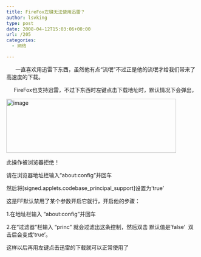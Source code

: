 ```yaml
---
title: FireFox左键无法使用迅雷？
author: lsvking
type: post
date: 2008-04-12T15:03:06+00:00
url: /205
categories:
  - 网络

---
```

&nbsp;&nbsp;&nbsp;&nbsp;&nbsp; 一直喜欢用迅雷下东西，虽然他有点“流氓”不过正是他的流氓才给我们带来了高速度的下载。

&nbsp;&nbsp;&nbsp;&nbsp; FireFox也支持迅雷，不过下东西时左键点击下载地址时，默认情况下会弹出，

[<img style="border-right: 0px; border-top: 0px; border-left: 0px; border-bottom: 0px" height="142" alt="image" src="http://www.lsvking.com/wp-content/uploads/2008/04/windowslivewriterfirefox-d2d7image-thumb1.png" width="447" border="0" />][1] 

此操作被浏览器拒绝！

请在浏览器地址栏输入“about:config”并回车

然后将[signed.applets.codebase\_principal\_support]设置为&#8217;true&#8217;

这是FF默认禁用了某个参数开启它就行，开启他的步骤：

1.在地址栏输入 “about:config”并回车

2.在“过滤器”栏输入 “princ” 就会过滤出这条控制，然后双击 默认值是&#8217;false&#8217;&nbsp; 双击后会变成&#8217;true&#8217;。

这样以后再用左键点击迅雷的下载就可以正常使用了

 [1]: http://www.lsvking.com/wp-content/uploads/2008/04/windowslivewriterfirefox-d2d7image-21.png